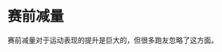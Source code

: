 ﻿
# 赛前减量

赛前减量对于运动表现的提升是巨大的，但很多跑友忽略了这方面。


[](../../image/taper_1.jpg)
[](../../image/taper_2.jpg)

